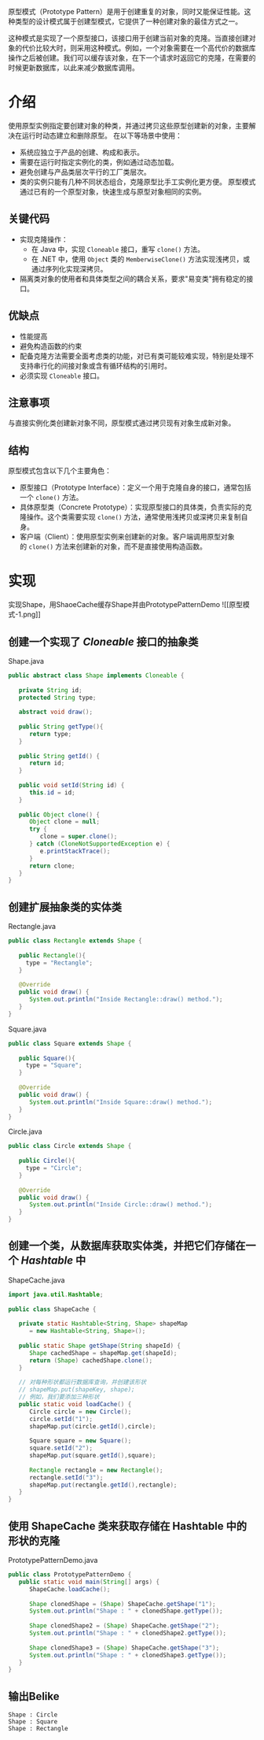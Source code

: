 原型模式（Prototype Pattern）是用于创建重复的对象，同时又能保证性能。这种类型的设计模式属于创建型模式，它提供了一种创建对象的最佳方式之一。

这种模式是实现了一个原型接口，该接口用于创建当前对象的克隆。当直接创建对象的代价比较大时，则采用这种模式。例如，一个对象需要在一个高代价的数据库操作之后被创建。我们可以缓存该对象，在下一个请求时返回它的克隆，在需要的时候更新数据库，以此来减少数据库调用。

# 介绍
 使用原型实例指定要创建对象的种类，并通过拷贝这些原型创建新的对象，主要解决在运行时动态建立和删除原型。
 在以下等场景中使用：
- 系统应独立于产品的创建、构成和表示。
- 需要在运行时指定实例化的类，例如通过动态加载。
- 避免创建与产品类层次平行的工厂类层次。
- 类的实例只能有几种不同状态组合，克隆原型比手工实例化更方便。
原型模式通过已有的一个原型对象，快速生成与原型对象相同的实例。

## 关键代码
- 实现克隆操作：
    - 在 Java 中，实现 `Cloneable` 接口，重写 `clone()` 方法。
    - 在 .NET 中，使用 `Object` 类的 `MemberwiseClone()` 方法实现浅拷贝，或通过序列化实现深拷贝。
- 隔离类对象的使用者和具体类型之间的耦合关系，要求"易变类"拥有稳定的接口。

## 优缺点
- 性能提高
- 避免构造函数的约束
- 配备克隆方法需要全面考虑类的功能，对已有类可能较难实现，特别是处理不支持串行化的间接对象或含有循环结构的引用时。
- 必须实现 `Cloneable` 接口。
## 注意事项
与直接实例化类创建新对象不同，原型模式通过拷贝现有对象生成新对象。

## 结构
原型模式包含以下几个主要角色：
- 原型接口（Prototype Interface）：定义一个用于克隆自身的接口，通常包括一个 `clone()` 方法。
- 具体原型类（Concrete Prototype）：实现原型接口的具体类，负责实际的克隆操作。这个类需要实现 `clone()` 方法，通常使用浅拷贝或深拷贝来复制自身。
- 客户端（Client）：使用原型实例来创建新的对象。客户端调用原型对象的 `clone()` 方法来创建新的对象，而不是直接使用构造函数。

# 实现
实现Shape，用ShaoeCache缓存Shape并由PrototypePatternDemo
![[原型模式-1.png]]
## 创建一个实现了 _Cloneable_ 接口的抽象类
Shape.java
```java
public abstract class Shape implements Cloneable {
   
   private String id;
   protected String type;
   
   abstract void draw();
   
   public String getType(){
      return type;
   }
   
   public String getId() {
      return id;
   }
   
   public void setId(String id) {
      this.id = id;
   }
   
   public Object clone() {
      Object clone = null;
      try {
         clone = super.clone();
      } catch (CloneNotSupportedException e) {
         e.printStackTrace();
      }
      return clone;
   }
}
```

## 创建扩展抽象类的实体类
Rectangle.java
```java
public class Rectangle extends Shape {
 
   public Rectangle(){
     type = "Rectangle";
   }
 
   @Override
   public void draw() {
      System.out.println("Inside Rectangle::draw() method.");
   }
}
```
Square.java
```java
public class Square extends Shape {
 
   public Square(){
     type = "Square";
   }
 
   @Override
   public void draw() {
      System.out.println("Inside Square::draw() method.");
   }
}
```
Circle.java
```java
public class Circle extends Shape {
 
   public Circle(){
     type = "Circle";
   }
 
   @Override
   public void draw() {
      System.out.println("Inside Circle::draw() method.");
   }
}
```

## 创建一个类，从数据库获取实体类，并把它们存储在一个 _Hashtable_ 中
ShapeCache.java
```java
import java.util.Hashtable;
 
public class ShapeCache {
    
   private static Hashtable<String, Shape> shapeMap 
      = new Hashtable<String, Shape>();
 
   public static Shape getShape(String shapeId) {
      Shape cachedShape = shapeMap.get(shapeId);
      return (Shape) cachedShape.clone();
   }
 
   // 对每种形状都运行数据库查询，并创建该形状
   // shapeMap.put(shapeKey, shape);
   // 例如，我们要添加三种形状
   public static void loadCache() {
      Circle circle = new Circle();
      circle.setId("1");
      shapeMap.put(circle.getId(),circle);
 
      Square square = new Square();
      square.setId("2");
      shapeMap.put(square.getId(),square);
 
      Rectangle rectangle = new Rectangle();
      rectangle.setId("3");
      shapeMap.put(rectangle.getId(),rectangle);
   }
}
```

## 使用 ShapeCache 类来获取存储在 Hashtable 中的形状的克隆
PrototypePatternDemo.java
```java
public class PrototypePatternDemo {
   public static void main(String[] args) {
      ShapeCache.loadCache();
 
      Shape clonedShape = (Shape) ShapeCache.getShape("1");
      System.out.println("Shape : " + clonedShape.getType());        
 
      Shape clonedShape2 = (Shape) ShapeCache.getShape("2");
      System.out.println("Shape : " + clonedShape2.getType());        
 
      Shape clonedShape3 = (Shape) ShapeCache.getShape("3");
      System.out.println("Shape : " + clonedShape3.getType());        
   }
}
```

## 输出Belike
```text
Shape : Circle
Shape : Square
Shape : Rectangle
```